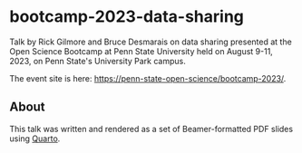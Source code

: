 # bootcamp-2023-data-sharing

Talk by Rick Gilmore and Bruce Desmarais on data sharing presented at the
Open Science Bootcamp at Penn State University held on August 9-11, 2023, on
Penn State's University Park campus.

The event site is here: <https://penn-state-open-science/bootcamp-2023/>.

## About

This talk was written and rendered as a set of Beamer-formatted PDF slides
using [Quarto](https://quarto.org). 
